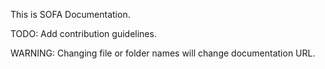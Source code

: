 This is SOFA Documentation.

TODO: Add contribution guidelines.

WARNING: Changing file or folder names will change documentation URL.
